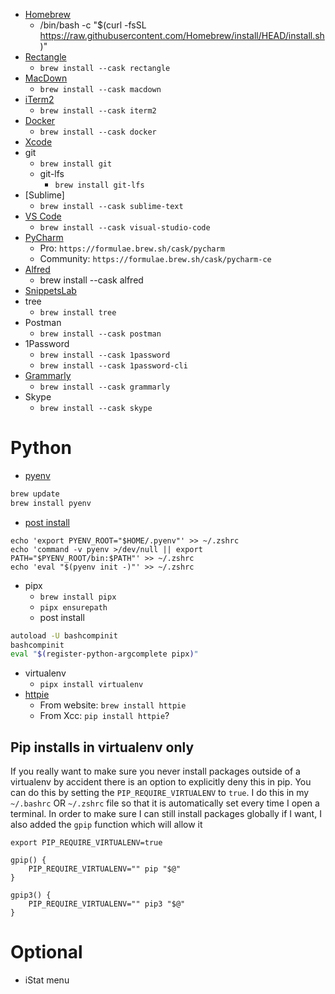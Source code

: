 - [Homebrew](https://brew.sh/)
  - /bin/bash -c "$(curl -fsSL https://raw.githubusercontent.com/Homebrew/install/HEAD/install.sh)"
- [Rectangle](https://rectangleapp.com/)
  - `brew install --cask rectangle`
- [MacDown](https://macdown.uranusjr.com/)
  - `brew install --cask macdown`
- [iTerm2]()
  - `brew install --cask iterm2`
- [Docker]()
  - `brew install --cask docker`
- [Xcode](https://apps.apple.com/us/app/xcode/id497799835?mt=12)
- git
  - `brew install git`
  - git-lfs
    - `brew install git-lfs`
- [Sublime]
  - `brew install --cask sublime-text`
- [VS Code](https://code.visualstudio.com/docs/setup/mac)
  - `brew install --cask visual-studio-code`
- [PyCharm](https://www.jetbrains.com/help/pycharm/installation-guide.html#standalone)
  - Pro: `https://formulae.brew.sh/cask/pycharm`
  - Community: `https://formulae.brew.sh/cask/pycharm-ce`
- [Alfred](https://www.alfredapp.com/)
  - brew install --cask alfred
- [SnippetsLab](https://apps.apple.com/us/app/snippetslab/id1006087419?mt=12)
- tree
  - `brew install tree`
- Postman
  - `brew install --cask postman`
- 1Password
  - `brew install --cask 1password`
  - `brew install --cask 1password-cli`
- [Grammarly](https://app.grammarly.com/)
  - `brew install --cask grammarly`
- Skype
  - `brew install --cask skype`

# Python
- [pyenv](https://github.com/pyenv/pyenv)

```bash
brew update
brew install pyenv
```

- [post install](https://github.com/pyenv/pyenv#set-up-your-shell-environment-for-pyenv)

```
echo 'export PYENV_ROOT="$HOME/.pyenv"' >> ~/.zshrc
echo 'command -v pyenv >/dev/null || export PATH="$PYENV_ROOT/bin:$PATH"' >> ~/.zshrc
echo 'eval "$(pyenv init -)"' >> ~/.zshrc
```

- pipx
  - `brew install pipx`
  - `pipx ensurepath`
  - post install
```bash
autoload -U bashcompinit
bashcompinit
eval "$(register-python-argcomplete pipx)"
```
- virtualenv
  - `pipx install virtualenv`
- [httpie](https://httpie.io/docs/cli/homebrew)
  - From website: `brew install httpie`
  - From Xcc: `pip install httpie`?


## Pip installs in virtualenv only
If you really want to make sure you never install packages outside of a virtualenv by accident there is an option to explicitly deny this in pip. You can do this by setting the `PIP_REQUIRE_VIRTUALENV` to `true`. I do this in my `~/.bashrc` OR `~/.zshrc` file so that it is automatically set every time I open a terminal. In order to make sure I can still install packages globally if I want, I also added the `gpip` function which will allow it

```
export PIP_REQUIRE_VIRTUALENV=true

gpip() {
    PIP_REQUIRE_VIRTUALENV="" pip "$@"
}

gpip3() {
    PIP_REQUIRE_VIRTUALENV="" pip3 "$@"
}
```


# Optional
- iStat menu
